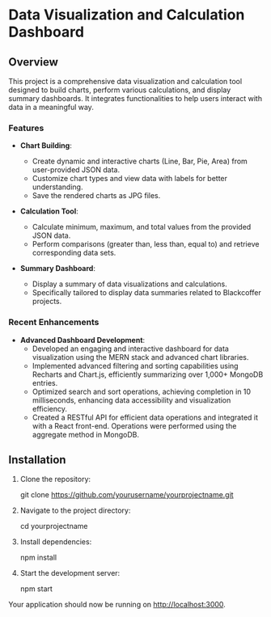 # Data Visualization and Calculation Dashboard

## Overview

This project is a comprehensive data visualization and calculation tool designed to build charts, perform various calculations, and display summary dashboards. It integrates functionalities to help users interact with data in a meaningful way.

### Features

- **Chart Building**: 
  - Create dynamic and interactive charts (Line, Bar, Pie, Area) from user-provided JSON data.
  - Customize chart types and view data with labels for better understanding.
  - Save the rendered charts as JPG files.

- **Calculation Tool**: 
  - Calculate minimum, maximum, and total values from the provided JSON data.
  - Perform comparisons (greater than, less than, equal to) and retrieve corresponding data sets.

- **Summary Dashboard**:
  - Display a summary of data visualizations and calculations.
  - Specifically tailored to display data summaries related to Blackcoffer projects.

### Recent Enhancements

- **Advanced Dashboard Development**:
  - Developed an engaging and interactive dashboard for data visualization using the MERN stack and advanced chart libraries.
  - Implemented advanced filtering and sorting capabilities using Recharts and Chart.js, efficiently summarizing over 1,000+ MongoDB entries.
  - Optimized search and sort operations, achieving completion in 10 milliseconds, enhancing data accessibility and visualization efficiency.
  - Created a RESTful API for efficient data operations and integrated it with a React front-end. Operations were performed using the aggregate method in MongoDB.

## Installation

1. Clone the repository:

   git clone https://github.com/yourusername/yourprojectname.git

2. Navigate to the project directory:

   cd yourprojectname

3. Install dependencies:

   npm install

4. Start the development server:

   npm start

Your application should now be running on [http://localhost:3000](http://localhost:3000).
